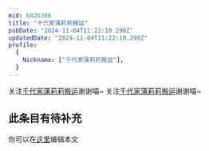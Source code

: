 ```yaml
---
mid: 6826308
title: "千代家蒲莉莉搬运"
pubDate: "2024-11-04T11:22:10.298Z"
updatedDate: "2024-11-04T11:22:10.298Z"
profile:
  {
    Nickname: ["千代家蒲莉莉搬运"],
  }
---
```


关注[千代家蒲莉莉搬运](https://space.bilibili.com/6826308)谢谢喵~ 关注[千代家蒲莉莉搬运](https://space.bilibili.com/6826308)谢谢喵~

## 此条目有待补充
你可以在[这里](https://github.com/Yuhanawa/VTuber.ICU-Content/edit/master/v/千代家蒲莉莉搬运/index.md)编辑本文
